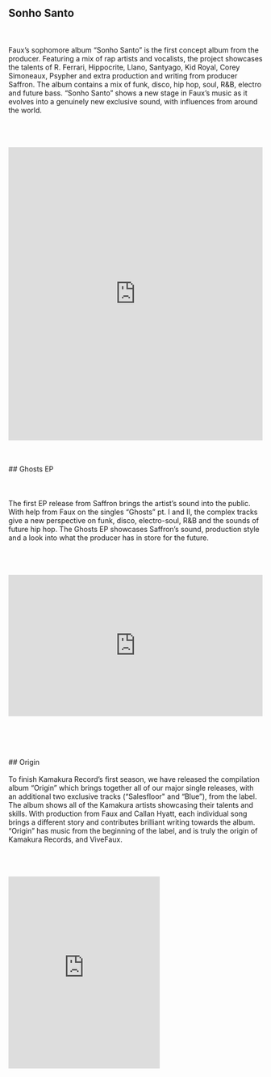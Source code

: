 ## Sonho Santo
</br>
</br>
Faux’s sophomore album “Sonho Santo” is the first concept album from the producer. Featuring a mix of rap artists and vocalists, the project showcases the talents of R. Ferrari, Hippocrite, Llano, Santyago, Kid Royal, Corey Simoneaux, Psypher and extra production and writing from producer Saffron. The album contains a mix of funk, disco, hip hop, soul, R&B, electro and future bass. “Sonho Santo” shows a new stage in Faux’s music as it evolves into a genuinely new exclusive sound, with influences from around the world.
</br>
</br>
</br>
</br>
<p>
  <iframe src="https://open.spotify.com/embed/album/58A8LBbGnGfOo9PhUENxvc" width="100%" height="580" frameborder="0" allowtransparency="true"></iframe>
<p>
<div class="tidal-embed" data-type="a" data-id="63927767"></div>
</br>
</br>
## Ghosts EP
</br>
</br>
</br>
</br>
The first EP release from Saffron brings the artist’s sound into the public. With help from Faux on the singles “Ghosts” pt. I and II, the complex tracks give a new perspective on funk, disco, electro-soul, R&B and the sounds of future hip hop. The Ghosts EP showcases Saffron’s sound, production style and a look into what the producer has in store for the future.
</br>
</br>
</br>
</br>
<p>
  <iframe src="https://open.spotify.com/embed/album/1QXFaPDRTOb85iVR9PX0ky" width="100%" height="280" frameborder="0" allowtransparency="true"></iframe>
</p>
<div class="tidal-embed" data-type="a" data-id="67642982"></div>
</br>
</br>
</br>
</br>
## Origin
</br>
</br>
To finish Kamakura Record’s first season, we have released the compilation album “Origin” which brings together all of our major single releases, with an additional two exclusive tracks (“Salesfloor" and “Blue”), from the label. The album shows all of the Kamakura artists showcasing their talents and skills. With production from Faux and Callan Hyatt, each individual song brings a different story and contributes brilliant writing towards the album. “Origin” has music from the beginning of the label, and is truly the origin of Kamakura Records, and ViveFaux.
</br>
</br>
</br>
</br>
<p>
  <iframe src="https://open.spotify.com/embed/album/7zUX1w4MfJdLWFhUv0JpDY" width="300" height="380" frameborder="0" allowtransparency="true"></iframe>
</p>
<div class="tidal-embed" data-type="a" data-id="73741169"></div>
</br>
</br>
